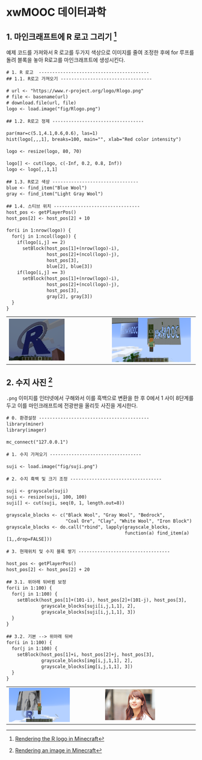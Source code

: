 # xwMOOC 데이터과학




## 1. 마인크래프트에 R 로고 그리기 [^micraft-logo]

[^micraft-logo]: [Rendering the R logo in Minecraft](https://ropenscilabs.github.io/miner_book/rendering-the-r-logo-in-minecraft.html)

예제 코드를 가져와서 R 로고를 두가지 색상으로 이미지를 줄여 조정한 후에 for 루프를 돌려 블록을 놓아 R로고를 마인크래프트에 생성시킨다.


~~~{.r}
# 1. R 로고  -----------------------------------------
## 1.1. R로고 가져오기 ----------------------------------

# url <- "https://www.r-project.org/logo/Rlogo.png"
# file <- basename(url)
# download.file(url, file)
logo <- load.image("fig/Rlogo.png")

## 1.2. R로고 정제 ----------------------------------

par(mar=c(5.1,4.1,0.6,0.6), las=1)
hist(logo[,,,1], breaks=100, main="", xlab="Red color intensity")

logo <- resize(logo, 80, 70)

logo[] <- cut(logo, c(-Inf, 0.2, 0.8, Inf))
logo <- logo[,,1,1]

## 1.3. R로고 색상 --------------------------------
blue <- find_item("Blue Wool")
gray <- find_item("Light Gray Wool")

## 1.4. 스티브 위치 --------------------------------
host_pos <- getPlayerPos()
host_pos[2] <- host_pos[2] + 10

for(i in 1:nrow(logo)) {
  for(j in 1:ncol(logo)) {
    if(logo[i,j] == 2)
      setBlock(host_pos[1]+(nrow(logo)-i),
               host_pos[2]+(ncol(logo)-j),
               host_pos[3],
               blue[2], blue[3])
    if(logo[i,j] == 3)
      setBlock(host_pos[1]+(nrow(logo)-i),
               host_pos[2]+(ncol(logo)-j),
               host_pos[3],
               gray[2], gray[3])
  }
}
~~~

| | |
|-|-|
|<img src="fig/minecraft-rlogo.png" alt="마인크래프트 R로고" width="57%" /> | <img src="fig/minecraft-xwMOOC.png" alt="xwMOOC R로고" width="97%" />|

## 2. 수지 사진 [^micraft-suji]

[^micraft-suji]: [Rendering an image in Minecraft](https://ropenscilabs.github.io/miner_book/rendering-an-image-in-minecraft.html)

`.png` 이미지를 인터넷에서 구해와서 이를 흑백으로 변환을 한 후 0에서 1 사이 8단계를 두고 이를 마인크래프트에 전광판을 올리듯 사진을 게시한다.



~~~{.r}
# 0. 환경설정 -----------------------------------------
library(miner)
library(imager)

mc_connect("127.0.0.1")

# 1. 수지 가져오기 ----------------------------------

suji <- load.image("fig/suji.png")

# 2. 수지 흑백 및 크기 조정 ----------------------------------

suji <- grayscale(suji)
suji <- resize(suji, 100, 100)
suji[] <- cut(suji, seq(0, 1, length.out=8))

grayscale_blocks <- c("Black Wool", "Gray Wool", "Bedrock",
                      "Coal Ore", "Clay", "White Wool", "Iron Block")
grayscale_blocks <- do.call("rbind", lapply(grayscale_blocks,
                                            function(a) find_item(a)[1,,drop=FALSE]))

# 3. 현재위치 및 수지 블록 쌓기 ----------------------------------

host_pos <- getPlayerPos()
host_pos[2] <- host_pos[2] + 20

## 3.1. 위아래 뒤바뀜 보정
for(i in 1:100) {
  for(j in 1:100) {
    setBlock(host_pos[1]+(101-i), host_pos[2]+(101-j), host_pos[3],
             grayscale_blocks[suji[i,j,1,1], 2],
             grayscale_blocks[suji[i,j,1,1], 3])
  }
}

## 3.2. 기본 --> 위아래 뒤바
for(i in 1:100) {
  for(j in 1:100) {
    setBlock(host_pos[1]+i, host_pos[2]+j, host_pos[3],
             grayscale_blocks[img[i,j,1,1], 2],
             grayscale_blocks[img[i,j,1,1], 3])
  }
}
~~~

| | |
|-|-|
|<img src="fig/minecraft-suji.png" alt="마인크래프트 수지 사진" width="67%"> | <img src="fig/minecraft-suji-original.png" alt="마인크래프트 수지 원본 사진" width="57%" />|


